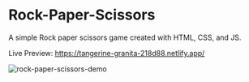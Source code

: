 # Rock-Paper-Scissors
 
 A simple Rock paper scissors game created with HTML, CSS, and JS.
 
 Live Preview: https://tangerine-granita-218d88.netlify.app/
 
 
 
 ![rock-paper-scissors-demo](https://github.com/remosrulloda/Rock-Paper-Scissors/assets/50937757/25d36c36-b19d-4b05-9d5c-b19f5210c114)


